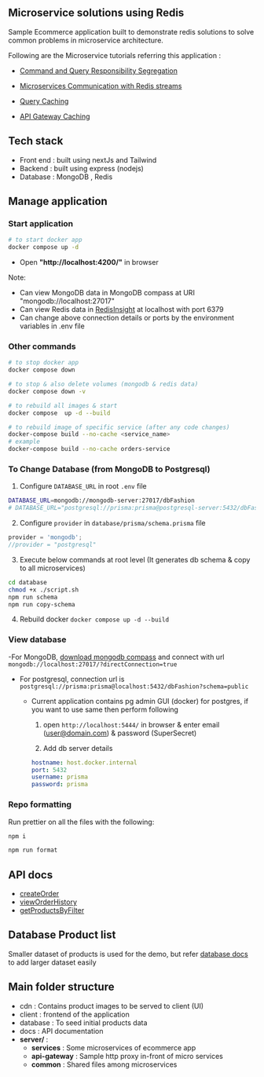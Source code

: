 ## Microservice solutions using Redis

Sample Ecommerce application built to demonstrate redis solutions to solve common problems in microservice architecture.

Following are the Microservice tutorials referring this application :

- [Command and Query Responsibility Segregation](https://developer.redis.com/howtos/solutions/cqrs)
- [Microservices Communication with Redis streams](https://developer.redis.com/howtos/solutions/interservice-communication)

- [Query Caching](https://developer.redis.com/howtos/solutions/caching)

- [API Gateway Caching](https://developer.redis.com/howtos/solutions/api-gateway-caching)

## Tech stack

- Front end : built using nextJs and Tailwind
- Backend : built using express (nodejs)
- Database : MongoDB , Redis

## Manage application

### Start application

```sh
# to start docker app
docker compose up -d
```

- Open **"http://localhost:4200/"** in browser

Note:

- Can view MongoDB data in MongoDB compass at URI "mongodb://localhost:27017"
- Can view Redis data in [RedisInsight](https://redis.com/redis-enterprise/redis-insight/) at localhost with port 6379
- Can change above connection details or ports by the environment variables in .env file

### Other commands

```sh
# to stop docker app
docker compose down

# to stop & also delete volumes (mongodb & redis data)
docker compose down -v

# to rebuild all images & start
docker compose  up -d --build

# to rebuild image of specific service (after any code changes)
docker-compose build --no-cache <service_name>
# example
docker-compose build --no-cache orders-service
```

### To Change Database (from MongoDB to Postgresql)

1. Configure `DATABASE_URL` in root `.env` file

```sh
DATABASE_URL=mongodb://mongodb-server:27017/dbFashion
# DATABASE_URL="postgresql://prisma:prisma@postgresql-server:5432/dbFashion?schema=public"
```

2. Configure `provider` in `database/prisma/schema.prisma` file

```js
provider = 'mongodb';
//provider = "postgresql"
```

3. Execute below commands at root level (It generates db schema & copy to all microservices)

```sh
cd database
chmod +x ./script.sh
npm run schema
npm run copy-schema
```

4. Rebuild docker `docker compose up -d --build`

### View database

-For MongoDB, [download mongodb compass](https://www.mongodb.com/try/download/compass) and connect with url `mongodb://localhost:27017/?directConnection=true`

- For postgresql, connection url is `postgresql://prisma:prisma@localhost:5432/dbFashion?schema=public`

  - Current application contains pg admin GUI (docker) for postgres, if you want to use same then perform following

    1.  open `http://localhost:5444/` in browser & enter email (user@domain.com) & password (SuperSecret)

    2.  Add db server details

    ```yml
    hostname: host.docker.internal
    port: 5432
    username: prisma
    password: prisma
    ```

### Repo formatting

Run prettier on all the files with the following:

```sh
npm i

npm run format
```

## API docs

- [createOrder](docs/api/create-order.md)
- [viewOrderHistory](docs/api/view-order-history.md)
- [getProductsByFilter](docs/api/get-products-by-filter.md)

## Database Product list

Smaller dataset of products is used for the demo, but refer [database docs](./database/readme.md) to add larger dataset easily

## Main folder structure

- cdn : Contains product images to be served to client (UI)
- client : frontend of the application
- database : To seed initial products data
- docs : API documentation
- **server/** :
  - **services** : Some microservices of ecommerce app
  - **api-gateway** : Sample http proxy in-front of micro services
  - **common** : Shared files among microservices
